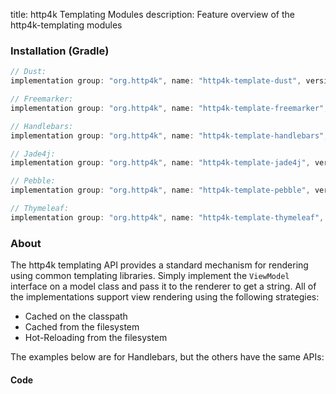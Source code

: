 title: http4k Templating Modules
description: Feature overview of the http4k-templating modules

### Installation (Gradle)

```groovy
// Dust: 
implementation group: "org.http4k", name: "http4k-template-dust", version: "4.25.9.0"

// Freemarker: 
implementation group: "org.http4k", name: "http4k-template-freemarker", version: "4.25.9.0"

// Handlebars: 
implementation group: "org.http4k", name: "http4k-template-handlebars", version: "4.25.9.0"

// Jade4j: 
implementation group: "org.http4k", name: "http4k-template-jade4j", version: "4.25.9.0"

// Pebble: 
implementation group: "org.http4k", name: "http4k-template-pebble", version: "4.25.9.0"

// Thymeleaf: 
implementation group: "org.http4k", name: "http4k-template-thymeleaf", version: "4.25.9.0"
```

### About
The http4k templating API provides a standard mechanism for rendering using common templating libraries. Simply implement the `ViewModel` interface on a model class and pass it to the renderer to get a string. All of the implementations support view rendering using the following strategies:

* Cached on the classpath
* Cached from the filesystem
* Hot-Reloading from the filesystem

The examples below are for Handlebars, but the others have the same APIs:

#### Code  [<img class="octocat"/>](https://github.com/http4k/http4k/blob/master/src/docs/guide/reference/templating/example.kt)

<script src="https://gist-it.appspot.com/https://github.com/http4k/http4k/blob/master/src/docs/guide/reference/templating/example.kt"></script>

[http4k]: https://http4k.org
